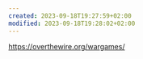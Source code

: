 ```yaml
---
created: 2023-09-18T19:27:59+02:00
modified: 2023-09-18T19:28:02+02:00
---
```


https://overthewire.org/wargames/
